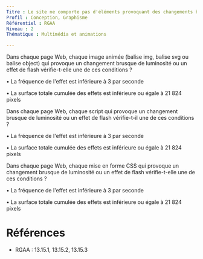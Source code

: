 ```yaml
---
Titre : Le site ne comporte pas d'éléments provoquant des changements brusques de luminosité ou des effets de flash rouge à fréquence élevée.
Profil : Conception, Graphisme
Référentiel : RGAA
Niveau : 2
Thématique : Multimédia et animations

---
```

Dans chaque page Web, chaque image animée (balise img, balise svg ou balise object) qui provoque un changement brusque de luminosité ou un effet de flash vérifie-t-elle une de ces conditions ?

• La fréquence de l'effet est inférieure à 3 par seconde

• La surface totale cumulée des effets est inférieure ou égale à 21 824 pixels

Dans chaque page Web, chaque script qui provoque un changement brusque de luminosité ou un effet de flash vérifie-t-il une de ces conditions ?

• La fréquence de l'effet est inférieure à 3 par seconde

• La surface totale cumulée des effets est inférieure ou égale à 21 824 pixels

Dans chaque page Web, chaque mise en forme CSS qui provoque un changement brusque de luminosité ou un effet de flash vérifie-t-elle une de ces conditions ?

• La fréquence de l'effet est inférieure à 3 par seconde

• La surface totale cumulée des effets est inférieure ou égale à 21 824 pixels

# Références

*   RGAA : 13.15.1, 13.15.2, 13.15.3